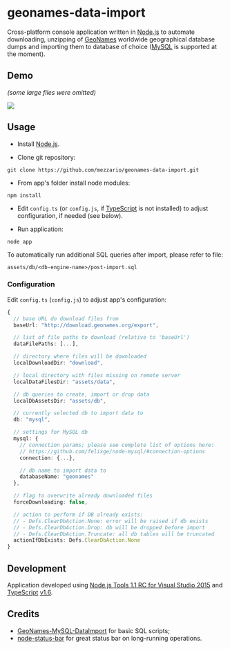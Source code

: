 # geonames-data-import

Cross-platform console application written in [Node.js](https://nodejs.org/) to automate downloading, unzipping of [GeoNames](http://www.geonames.org/) worldwide geographical database dumps and importing them to database of choice ([MySQL](https://www.mysql.com/) is supported at the moment).

## Demo

_(some large files were omitted)_

![](https://cloud.githubusercontent.com/assets/2454284/9860210/5cecea10-5b33-11e5-953b-bc0929beb92f.gif)

## Usage

* Install [Node.js](https://nodejs.org/en/download/).

* Clone git repository:
```
git clone https://github.com/mezzario/geonames-data-import.git
```
* From app's folder install node modules:
```
npm install
```
* Edit `config.ts` (or `config.js`, if [TypeScript](http://www.typescriptlang.org/) is not installed) to adjust configuration, if needed (see below).

* Run application:
```
node app
```

To automatically run additional SQL queries after import, please refer to file:
```
assets/db/<db-engine-name>/post-import.sql
```

### Configuration

Edit `config.ts` (`config.js`) to adjust app's configuration:

```typescript
{
  // base URL do download files from
  baseUrl: "http://download.geonames.org/export",

  // list of file paths to download (relative to 'baseUrl')
  dataFilePaths: [...],

  // directory where files will be downloaded
  localDownloadDir: "download",

  // local directory with files missing on remote server
  localDataFilesDir: "assets/data",

  // db queries to create, import or drop data
  localDbAssetsDir: "assets/db",

  // currently selected db to import data to
  db: "mysql",

  // settings for MySQL db
  mysql: {
    // connection params; please see complete list of options here:
    // https://github.com/felixge/node-mysql/#connection-options
    connection: {...},

    // db name to import data to
    databaseName: "geonames"
  },

  // flag to overwrite already downloaded files
  forceDownloading: false,

  // action to perform if DB already exists:
  // - Defs.ClearDbAction.None: error will be raised if db exists
  // - Defs.ClearDbAction.Drop: db will be dropped before import
  // - Defs.ClearDbAction.Truncate: all db tables will be truncated
  actionIfDbExists: Defs.ClearDbAction.None
}
```

## Development

Application developed using [Node.js Tools 1.1 RC for Visual Studio 2015](https://github.com/Microsoft/nodejstools) and [TypeScript](http://www.typescriptlang.org/) [v1.6](http://download.microsoft.com/download/6/D/8/6D8381B0-03C1-4BD2-AE65-30FF0A4C62DA/TS1.6-Beta-D14OOB.23301.00/TypeScript_Full.exe).

## Credits

* [GeoNames-MySQL-DataImport](https://github.com/codigofuerte/GeoNames-MySQL-DataImport) for basic SQL scripts;
* [node-status-bar](https://github.com/gagle/node-status-bar) for great status bar on long-running operations.